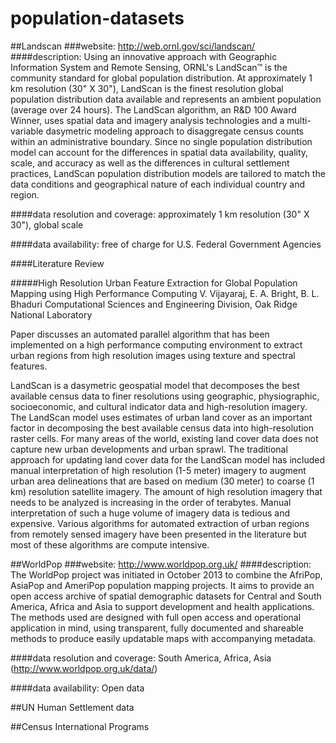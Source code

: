 # population-datasets

##Landscan
###website: http://web.ornl.gov/sci/landscan/
####description: Using an innovative approach with Geographic Information System and Remote Sensing, ORNL's LandScan™ is the community standard for global population distribution. At approximately 1 km resolution (30" X 30"), LandScan is the finest resolution global population distribution data available and represents an ambient population (average over 24 hours). The LandScan algorithm, an R&D 100 Award Winner, uses spatial data and imagery analysis technologies and a multi-variable dasymetric modeling approach to disaggregate census counts within an administrative boundary. Since no single population distribution model can account for the differences in spatial data availability, quality, scale, and accuracy as well as the differences in cultural settlement practices, LandScan population distribution models are tailored to match the data conditions and geographical nature of each individual country and region.

####data resolution and coverage: approximately 1 km resolution (30" X 30"), global scale

####data availability: free of charge for U.S. Federal Government Agencies

####Literature Review

#####High Resolution Urban Feature Extraction for Global
Population Mapping using High Performance
Computing
V. Vijayaraj, E. A. Bright, B. L. Bhaduri
Computational Sciences and Engineering Division, Oak Ridge National Laboratory 

Paper discusses an automated parallel algorithm that has been implemented on a high performance computing environment to extract urban regions from high resolution images using texture and spectral features.

LandScan is a dasymetric
geospatial model that decomposes the best available census
data to finer resolutions using geographic, physiographic,
socioeconomic, and cultural indicator data and high-resolution
imagery. The LandScan model uses estimates of urban land
cover as an important factor in decomposing the best available
census data into high-resolution raster cells. For many areas of
the world, existing land cover data does not capture new urban
developments and urban sprawl. The traditional approach for
updating land cover data for the LandScan model has included
manual interpretation of high resolution (1-5 meter) imagery to
augment urban area delineations that are based on medium (30
meter) to coarse (1 km) resolution satellite imagery. The
amount of high resolution imagery that needs to be analyzed is
increasing in the order of terabytes. Manual interpretation of
such a huge volume of imagery data is tedious and expensive.
Various algorithms for automated extraction of urban regions
from remotely sensed imagery have been presented in the
literature but most of these algorithms are compute intensive. 


##WorldPop
###website: http://www.worldpop.org.uk/
####description: The WorldPop project was initiated in October 2013 to combine the AfriPop, AsiaPop and AmeriPop population mapping projects. It aims to provide an open access archive of spatial demographic datasets for Central and South America, Africa and Asia to support development and health applications. The methods used are designed with full open access and operational application in mind, using transparent, fully documented and shareable methods to produce easily updatable maps with accompanying metadata.

####data resolution and coverage: South America, Africa, Asia (http://www.worldpop.org.uk/data/) 

####data availability: Open data

##UN Human Settlement data

##Census International Programs
